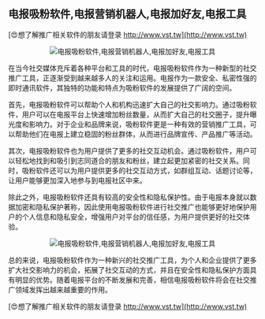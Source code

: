 ## **电报吸粉软件,电报营销机器人,电报加好友,电报工具**

[😍想了解推广相关软件的朋友请登录 http://www.vst.tw](http://www.vst.tw)

 <center><img src="https://vst.tw/MP4/tuiguang/png/6.png" alt="电报吸粉软件,电报营销机器人,电报加好友,电报工具"></center>

在当今社交媒体充斥着各种平台和工具的时代，电报吸粉软件作为一种新型的社交推广工具，正逐渐受到越来越多人的关注和运用。电报作为一款安全、私密性强的即时通讯软件，其独特的功能和特点为吸粉软件的发展提供了广阔的空间。

首先，电报吸粉软件可以帮助个人和机构迅速扩大自己的社交影响力。通过吸粉软件，用户可以在电报平台上快速增加粉丝数量，从而扩大自己的社交圈子，提升曝光度和影响力。对于企业和品牌来说，吸粉软件更是一种有效的营销推广工具，可以帮助他们在电报上建立稳固的粉丝群体，从而进行品牌宣传、产品推广等活动。

其次，电报吸粉软件也为用户提供了更多的社交互动机会。通过吸粉软件，用户可以轻松地找到和吸引到志同道合的朋友和粉丝，建立起更加紧密的社交关系。同时，吸粉软件还可以为用户提供更多的社交互动方式，如群组互动、话题讨论等，让用户能够更加深入地参与到电报社区中来。

除此之外，电报吸粉软件还具有较高的安全性和隐私保护性。由于电报本身就以数据加密和隐私保护著称，因此使用电报吸粉软件进行社交推广也能够更好地保护用户的个人信息和隐私安全，增强用户对平台的信任感，为用户提供更好的社交体验。

 <center><img src="https://vst.tw/MP4/tuiguang/png/8.png" alt="电报吸粉软件,电报营销机器人,电报加好友,电报工具"></center>

总的来说，电报吸粉软件作为一种新兴的社交推广工具，为个人和企业提供了更多扩大社交影响力的机会，拓展了社交互动的方式，并且在安全性和隐私保护方面具有明显的优势。随着电报平台的不断发展和完善，相信电报吸粉软件将会在社交推广领域发挥出越来越重要的作用。

[😍想了解推广相关软件的朋友请登录 http://www.vst.tw](http://www.vst.tw)



